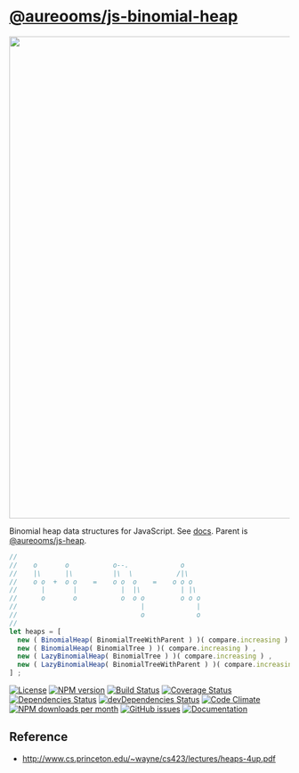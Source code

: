 [@aureooms/js-binomial-heap](http://aureooms.github.io/js-binomial-heap)
==

<img src="https://cdn.rawgit.com/aureooms/js-binomial-heap/master/media/sketch.svg" width="864">

Binomial heap data structures for JavaScript.
See [docs](https://aureooms.github.io/js-binomial-heap/index.html).
Parent is [@aureooms/js-heap](https://github.com/aureooms/js-heap).

```js
//
//    o       o           o--.             o
//    |\      |\          |\  \           /|\
//    o o  +  o o    =    o o  o    =    o o o
//      |       |           |  |\          | |\
//      o       o           o  o o         o o o
//                               |             |
//                               o             o
//
let heaps = [
  new ( BinomialHeap( BinomialTreeWithParent ) )( compare.increasing ) ,
  new ( BinomialHeap( BinomialTree ) )( compare.increasing ) ,
  new ( LazyBinomialHeap( BinomialTree ) )( compare.increasing ) ,
  new ( LazyBinomialHeap( BinomialTreeWithParent ) )( compare.increasing ) ,
] ;
```

[![License](https://img.shields.io/github/license/aureooms/js-binomial-heap.svg?style=flat)](https://raw.githubusercontent.com/aureooms/js-binomial-heap/master/LICENSE)
[![NPM version](https://img.shields.io/npm/v/@aureooms/js-binomial-heap.svg?style=flat)](https://www.npmjs.org/package/@aureooms/js-binomial-heap)
[![Build Status](https://img.shields.io/travis/aureooms/js-binomial-heap.svg?style=flat)](https://travis-ci.org/aureooms/js-binomial-heap)
[![Coverage Status](https://img.shields.io/coveralls/aureooms/js-binomial-heap.svg?style=flat)](https://coveralls.io/r/aureooms/js-binomial-heap)
[![Dependencies Status](https://img.shields.io/david/aureooms/js-binomial-heap.svg?style=flat)](https://david-dm.org/aureooms/js-binomial-heap#info=dependencies)
[![devDependencies Status](https://img.shields.io/david/dev/aureooms/js-binomial-heap.svg?style=flat)](https://david-dm.org/aureooms/js-binomial-heap#info=devDependencies)
[![Code Climate](https://img.shields.io/codeclimate/github/aureooms/js-binomial-heap.svg?style=flat)](https://codeclimate.com/github/aureooms/js-binomial-heap)
[![NPM downloads per month](https://img.shields.io/npm/dm/@aureooms/js-binomial-heap.svg?style=flat)](https://www.npmjs.org/package/@aureooms/js-binomial-heap)
[![GitHub issues](https://img.shields.io/github/issues/aureooms/js-binomial-heap.svg?style=flat)](https://github.com/aureooms/js-binomial-heap/issues)
[![Documentation](https://aureooms.github.io/js-binomial-heap/badge.svg)](https://aureooms.github.io/js-binomial-heap/source.html)

## Reference

  - http://www.cs.princeton.edu/~wayne/cs423/lectures/heaps-4up.pdf
